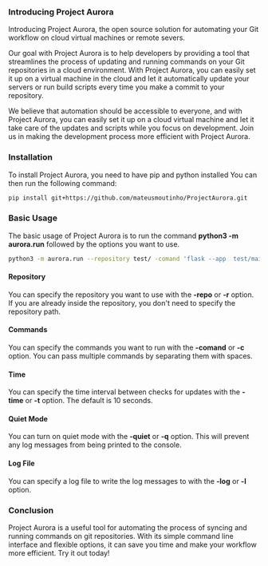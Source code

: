 ### Introducing Project Aurora
Introducing Project Aurora, the open source solution for automating your Git workflow on cloud virtual machines or remote severs.

Our goal with Project Aurora is to help developers by providing a tool that streamlines the process of updating and running commands on your Git repositories in a cloud environment. With Project Aurora, you can easily set it up on a virtual machine in the cloud and let it automatically update your servers or run build scripts every time you make a commit to your repository.

We believe that automation should be accessible to everyone, and with Project Aurora, you can easily set it up on a cloud virtual machine and let it take care of the updates and scripts while you focus on development. Join us in making the development process more efficient with Project Aurora.

### Installation
To install Project Aurora, you need to have pip and python installed
You can then run the following command:

~~~~bash
pip install git+https://github.com/mateusmoutinho/ProjectAurora.git
~~~~
### Basic Usage
The basic usage of Project Aurora is to run the command **python3 -m aurora.run** followed by the options you want to use.

~~~~bash 
python3 -m aurora.run --repository test/ -comand 'flask --app  test/main.py run --port=5001'

~~~~
#### Repository
You can specify the repository you want to use with the **-repo** or **-r** option. If you are already inside the repository, you don't need to specify the repository path.

#### Commands
You can specify the commands you want to run with the **-comand** or **-c** option. You can pass multiple commands by separating them with spaces.

#### Time
You can specify the time interval between checks for updates with the **-time** or **-t** option. The default is 10 seconds.

#### Quiet Mode
You can turn on quiet mode with the **-quiet** or **-q** option. This will prevent any log messages from being printed to the console.

#### Log File
You can specify a log file to write the log messages to with the **-log** or **-l** option.


### Conclusion
Project Aurora is a useful tool for automating the process of syncing and running commands on git repositories. With its simple command line interface and flexible options, it can save you time and make your workflow more efficient. Try it out today!